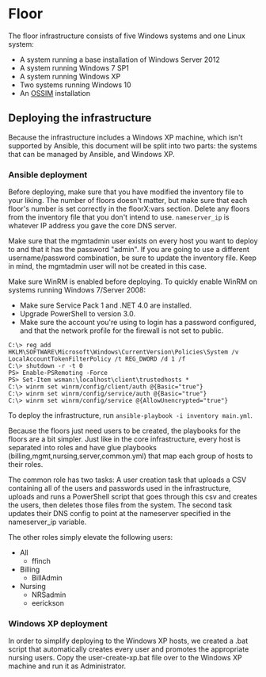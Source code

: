 # Floor

The floor infrastructure consists of five Windows systems and one Linux system:
- A system running a base installation of Windows Server 2012
- A system running Windows 7 SP1
- A system running Windows XP
- Two systems running Windows 10
- An [OSSIM](https://www.alienvault.com/products/ossim) installation

## Deploying the infrastructure

Because the infrastructure includes a Windows XP machine, which isn't supported by Ansible, this document will be split into two parts: the systems that can be managed by Ansible, and Windows XP.

### Ansible deployment

Before deploying, make sure that you have modified the inventory file to your liking. The number of floors doesn't matter, but make sure that each floor's number is set correctly in the floorX:vars section. Delete any floors from the inventory file that you don't intend to use. `nameserver_ip` is whatever IP address you gave the core DNS server.

Make sure that the mgmtadmin user exists on every host you want to deploy to and that it has the password "admin". If you are going to use a different username/password combination, be sure to update the inventory file. Keep in mind, the mgmtadmin user will not be created in this case.

Make sure WinRM is enabled before deploying. To quickly enable WinRM on systems running Windows 7/Server 2008:
  - Make sure Service Pack 1 and .NET 4.0 are installed.
  - Upgrade PowerShell to version 3.0.
  - Make sure the account you're using to login has a password configured, and that the network profile for the firewall is not set to public.

```
C:\> reg add HKLM\SOFTWARE\Microsoft\Windows\CurrentVersion\Policies\System /v LocalAccountTokenFilterPolicy /t REG_DWORD /d 1 /f
C:\> shutdown -r -t 0
PS> Enable-PSRemoting -Force
PS> Set-Item wsman:\localhost\client\trustedhosts *
C:\> winrm set winrm/config/client/auth @{Basic="true"}
C:\> winrm set winrm/config/service/auth @{Basic="true"}
C:\> winrm set winrm/config/service @{AllowUnencrypted="true"}
```

To deploy the infrastructure, run `ansible-playbook -i inventory main.yml`.

Because the floors just need users to be created, the playbooks for the floors are a bit simpler. Just like in the core infrastructure, every host is separated into roles and have glue playbooks (billing,mgmt,nursing,server,common.yml) that map each group of hosts to their roles.

The common role has two tasks: A user creation task that uploads a CSV containing all of the users and passwords used in the infrastructure, uploads and runs a PowerShell script that goes through this csv and creates the users, then deletes those files from the system. The second task updates their DNS config to point at the nameserver specified in the nameserver_ip variable.

The other roles simply elevate the following users:
  - All
    - ffinch
  - Billing
    - BillAdmin
  - Nursing
    - NRSadmin
    - eerickson

### Windows XP deployment

In order to simplify deploying to the Windows XP hosts, we created a .bat script that automatically creates every user and promotes the appropriate nursing users. Copy the user-create-xp.bat file over to the Windows XP machine and run it as Administrator.

